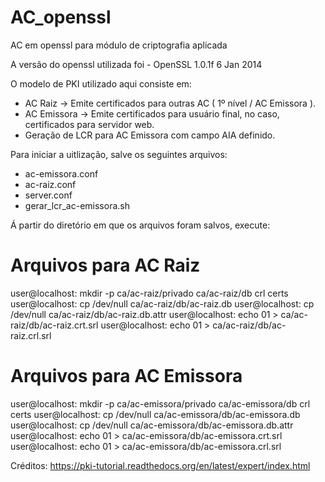 # AC_openssl
AC em openssl para módulo de criptografia aplicada

A versão do openssl utilizada foi - OpenSSL 1.0.1f 6 Jan 2014

O modelo de PKI utilizado aqui consiste em:

- AC Raiz -> Emite certificados para outras AC ( 1º nível / AC Emissora ).
- AC Emissora -> Emite certificados para usuário final, no caso, certificados para servidor web.
- Geração de LCR para AC Emissora com campo AIA definido.

Para iniciar a uitlização, salve os seguintes arquivos:

- ac-emissora.conf  
- ac-raiz.conf  
- server.conf
- gerar_lcr_ac-emissora.sh  

Á partir do diretório em que os arquivos foram salvos, execute:

# Arquivos para AC Raiz
user@localhost: mkdir -p ca/ac-raiz/privado ca/ac-raiz/db crl certs
user@localhost: cp /dev/null ca/ac-raiz/db/ac-raiz.db
user@localhost: cp /dev/null ca/ac-raiz/db/ac-raiz.db.attr
user@localhost: echo 01 > ca/ac-raiz/db/ac-raiz.crt.srl 
user@localhost: echo 01 > ca/ac-raiz/db/ac-raiz.crl.srl

# Arquivos para AC Emissora
user@localhost: mkdir -p ca/ac-emissora/privado ca/ac-emissora/db crl certs
user@localhost: cp /dev/null ca/ac-emissora/db/ac-emissora.db
user@localhost: cp /dev/null ca/ac-emissora/db/ac-emissora.db.attr
user@localhost: echo 01 > ca/ac-emissora/db/ac-emissora.crt.srl
user@localhost: echo 01 > ca/ac-emissora/db/ac-emissora.crl.srl

Créditos: https://pki-tutorial.readthedocs.org/en/latest/expert/index.html
